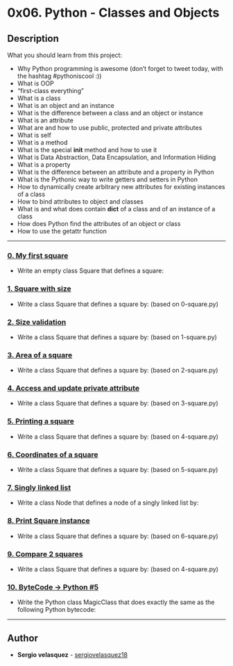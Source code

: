 # 0x06. Python - Classes and Objects

## Description
What you should learn from this project:

* Why Python programming is awesome (don’t forget to tweet today, with the hashtag #pythoniscool :))
* What is OOP
* “first-class everything”
* What is a class
* What is an object and an instance
* What is the difference between a class and an object or instance
* What is an attribute
* What are and how to use public, protected and private attributes
* What is self
* What is a method
* What is the special __init__ method and how to use it
* What is Data Abstraction, Data Encapsulation, and Information Hiding
* What is a property
* What is the difference between an attribute and a property in Python
* What is the Pythonic way to write getters and setters in Python
* How to dynamically create arbitrary new attributes for existing instances of a class
* How to bind attributes to object and classes
* What is and what does contain __dict__ of a class and of an instance of a class
* How does Python find the attributes of an object or class
* How to use the getattr function

---

### [0. My first square](./0-square.py)
* Write an empty class Square that defines a square:


### [1. Square with size](./1-square.py)
* Write a class Square that defines a square by: (based on 0-square.py)


### [2. Size validation](./2-square.py)
* Write a class Square that defines a square by: (based on 1-square.py)


### [3. Area of a square](./3-square.py)
* Write a class Square that defines a square by: (based on 2-square.py)


### [4. Access and update private attribute](./4-square.py)
* Write a class Square that defines a square by: (based on 3-square.py)


### [5. Printing a square](./5-square.py)
* Write a class Square that defines a square by: (based on 4-square.py)


### [6. Coordinates of a square](./6-square.py)
* Write a class Square that defines a square by: (based on 5-square.py)


### [7. Singly linked list](./100-singly_linked_list.py)
* Write a class Node that defines a node of a singly linked list by: 


### [8. Print Square instance](./101-square.py)
* Write a class Square that defines a square by: (based on 6-square.py)


### [9. Compare 2 squares](./102-square.py)
* Write a class Square that defines a square by: (based on 4-square.py)


### [10. ByteCode -> Python #5](./103-magic_class.py)
* Write the Python class MagicClass that does exactly the same as the following Python bytecode:

---

## Author
* **Sergio velasquez** - [sergiovelasquez18](https://github.com/sergiovelasquez18)